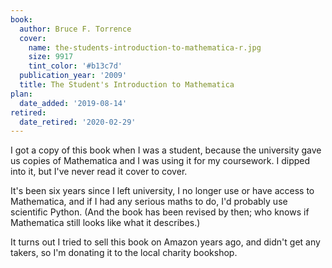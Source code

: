 ```yaml
---
book:
  author: Bruce F. Torrence
  cover:
    name: the-students-introduction-to-mathematica-r.jpg
    size: 9917
    tint_color: '#b13c7d'
  publication_year: '2009'
  title: The Student's Introduction to Mathematica
plan:
  date_added: '2019-08-14'
retired:
  date_retired: '2020-02-29'
---
```


I got a copy of this book when I was a student, because the university gave us copies of Mathematica and I was using it for my coursework.
I dipped into it, but I've never read it cover to cover.

It's been six years since I left university, I no longer use or have access to Mathematica, and if I had any serious maths to do, I'd probably use scientific Python.
(And the book has been revised by then; who knows if Mathematica still looks like what it describes.)

It turns out I tried to sell this book on Amazon years ago, and didn't get any takers, so I'm donating it to the local charity bookshop.